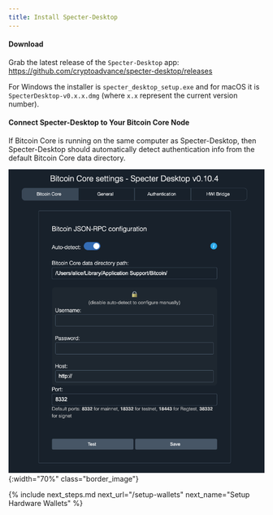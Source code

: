 ```yaml
---
title: Install Specter-Desktop
---
```



#### Download
Grab the latest release of the `Specter-Desktop` app:  
<https://github.com/cryptoadvance/specter-desktop/releases>

For Windows the installer is `specter_desktop_setup.exe` and for macOS it is `SpecterDesktop-v0.x.x.dmg` (where `x.x` represent the current version number).

#### Connect Specter-Desktop to Your Bitcoin Core Node
If Bitcoin Core is running on the same computer as Specter-Desktop, then Specter-Desktop should automatically detect authentication info from the default Bitcoin Core data directory.

![](/assets/img/setup-specter-detect-node.png){:width="70%" class="border_image"}


{% include next_steps.md next_url="/setup-wallets" next_name="Setup Hardware Wallets" %}
